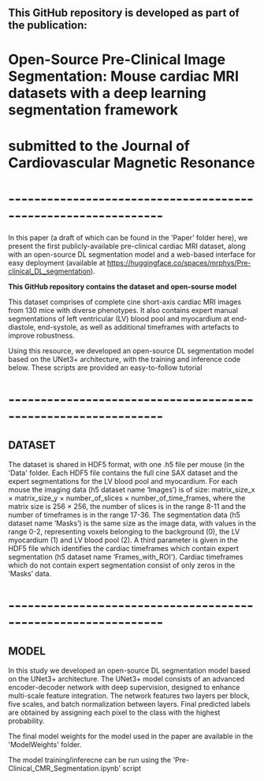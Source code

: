 ## This GitHub repository is developed as part of the publication:
#
#  __Open-Source Pre-Clinical Image Segmentation: Mouse cardiac MRI datasets with a deep learning segmentation framework__
#
# submitted to the Journal of Cardiovascular Magnetic Resonance

# --------------------------------------------------------------

In this paper (a draft of which can be found in the 'Paper' folder here), we present the first publicly-available pre-clinical cardiac MRI dataset, along with an open-source DL segmentation model and a web-based interface for easy deployment (available at https://huggingface.co/spaces/mrphys/Pre-clinical_DL_segmentation).

**This GitHub repository contains the dataset and open-sourse model**

This dataset comprises of complete cine short-axis cardiac MRI images from 130 mice with diverse phenotypes.
It also contains expert manual segmentations of left ventricular (LV) blood pool and myocardium at end-diastole, end-systole, as well as additional timeframes with artefacts to improve robustness.

Using this resource, we developed an open-source DL segmentation model based on the UNet3+ architecture, with the training and inference code below.
These scripts are provided  an easy-to-follow tutorial

# --------------------------------------------------------------
## DATASET

The dataset is shared in HDF5 format, with one .h5 file per mouse (in the 'Data' folder. 
Each HDF5 file contains the full cine SAX dataset and the expert segmentations for the LV blood pool and myocardium. 
For each mouse the imaging data (h5 dataset name ‘Images’) is of size: matrix_size_x × matrix_size_y × number_of_slices × number_of_time_frames, where the matrix size is 256 × 256, the number of slices is in the range 8-11 and the number of timeframes is in the range 17-36. 
The segmentation data (h5 dataset name ‘Masks’) is the same size as the image data, with values in the range 0-2, representing voxels belonging to the background (0), the LV myocardium (1) and LV blood pool (2). 
A third parameter is given in the HDF5 file which identifies the cardiac timeframes which contain expert segmentation (h5 dataset name ‘Frames_with_ROI'). Cardiac timeframes which do not contain expert segmentation consist of only zeros in the ‘Masks’ data.

# --------------------------------------------------------------
## MODEL

In this study we developed an open-source DL segmentation model based on the UNet3+ architecture. 
The UNet3+ model consists of an advanced encoder-decoder network with deep supervision, designed to enhance multi-scale feature integration. 
The network features two layers per block, five scales, and batch normalization between layers. 
Final predicted labels are obtained by assigning each pixel to the class with the highest probability. 

The final model weights for the model used in the paper are available in the 'ModelWeights' folder.

The model training/inferecne can be run using the 'Pre-Clinical_CMR_Segmentation.ipynb' script 
